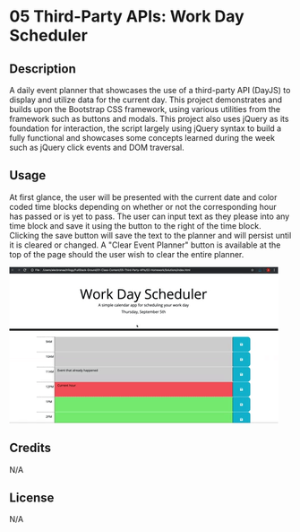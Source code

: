 # 05 Third-Party APIs: Work Day Scheduler

## Description
A daily event planner that showcases the use of a third-party API (DayJS) to display and utilize data for the current day. This project demonstrates and builds upon the Bootstrap CSS framework, using various utilities from the framework such as buttons and modals. This project also uses jQuery as its foundation for interaction, the script largely using jQuery syntax to build a fully functional and showcases some concepts learned during the week such as jQuery click events and DOM traversal.

## Usage
At first glance, the user will be presented with the current date and color coded time blocks depending on whether or not the corresponding hour has passed or is yet to pass. The user can input text as they please into any time block and save it using the button to the right of the time block. Clicking the save button will save the text to the planner and will persist until it is cleared or changed. A "Clear Event Planner" button is available at the top of the page should the user wish to clear the entire planner.

![A user clicks on slots on the color-coded calendar and edits the events.](./Assets/05-third-party-apis-homework-demo.gif)

## Credits
N/A

## License
N/A

